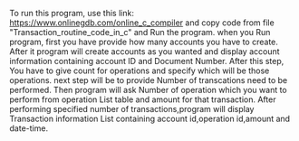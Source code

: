 To run this program, use this link: https://www.onlinegdb.com/online_c_compiler and copy code from file "Transaction_routine_code_in_c" and Run the program.
when you Run program, first you have provide how many accounts you have to create. After it program will create accounts as you wanted and display account information containing account ID and Document Number.
After this step, You have to give count for operations and specify which will be those operations.
next step will be to provide Number of transcations need to be performed.
Then program will ask Number of operation which you want to perform from operation List table and amount for that transaction.
After performing specified number of transactions,program will display Transaction information List containing account id,operation id,amount and date-time.
